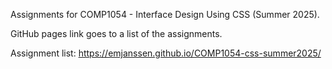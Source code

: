 Assignments for COMP1054 - Interface Design Using CSS (Summer 2025).

GitHub pages link goes to a list of the assignments.

Assignment list: https://emjanssen.github.io/COMP1054-css-summer2025/
